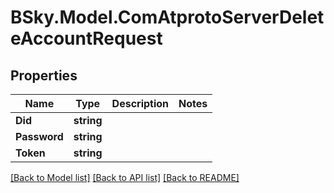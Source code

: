 # BSky.Model.ComAtprotoServerDeleteAccountRequest

## Properties

Name | Type | Description | Notes
------------ | ------------- | ------------- | -------------
**Did** | **string** |  | 
**Password** | **string** |  | 
**Token** | **string** |  | 

[[Back to Model list]](../README.md#documentation-for-models) [[Back to API list]](../README.md#documentation-for-api-endpoints) [[Back to README]](../README.md)

